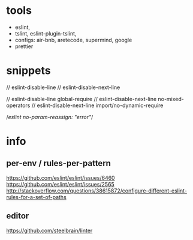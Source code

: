 # tools
- eslint,
- tslint, eslint-plugin-tslint,
- configs: air-bnb, aretecode, supermind, google
- prettier

# snippets
// eslint-disable-line
// eslint-disable-next-line

// eslint-disable-line global-require
// eslint-disable-next-line no-mixed-operators
// eslint-disable-next-line import/no-dynamic-require

/*eslint no-param-reassign: "error"*/

# info

## per-env / rules-per-pattern
https://github.com/eslint/eslint/issues/6460
https://github.com/eslint/eslint/issues/2565
http://stackoverflow.com/questions/38615872/configure-different-eslint-rules-for-a-set-of-paths


## editor
https://github.com/steelbrain/linter
